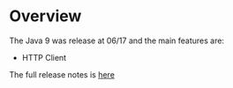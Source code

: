 # Overview

The Java 9 was release at 06/17 and the main features are:

- HTTP Client


The full release notes is [here]

[here]: https://www.oracle.com/technetwork/java/javase/9all-relnotes-3704433.html
